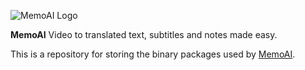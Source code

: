 ![MemoAI Logo](https://vip2.loli.io/2023/08/12/U46e1nEJz2XIxLl.png)

**MemoAI** Video to translated text, subtitles and notes made easy.

This is a repository for storing the binary packages used by [MemoAI](https://memo.ac/).
